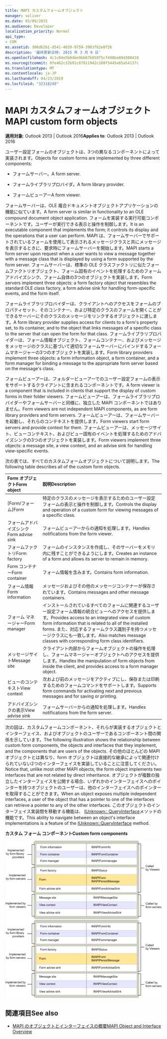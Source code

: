 ```yaml
---
title: MAPI カスタムフォームオブジェクト
manager: soliver
ms.date: 03/09/2015
ms.audience: Developer
localization_priority: Normal
api_type:
- COM
ms.assetid: 306d62b1-d541-4039-9759-3903f62e0f26
description: '最終更新日時: 2015 年 3 月 9 日'
ms.openlocfilehash: 4c1c04e5b04be9bb67b050f5cf498be89d380410
ms.sourcegitcommit: 8fe462c32b91c87911942c188f3445e85a54137c
ms.translationtype: MT
ms.contentlocale: ja-JP
ms.lasthandoff: 04/23/2019
ms.locfileid: "32318248"
---
```

# <a name="mapi-custom-form-objects"></a><span data-ttu-id="6a9bf-103">MAPI カスタムフォームオブジェクト</span><span class="sxs-lookup"><span data-stu-id="6a9bf-103">MAPI custom form objects</span></span>
  
<span data-ttu-id="6a9bf-104">**適用対象**: Outlook 2013 | Outlook 2016</span><span class="sxs-lookup"><span data-stu-id="6a9bf-104">**Applies to**: Outlook 2013 | Outlook 2016</span></span> 
  
<span data-ttu-id="6a9bf-105">ユーザー設定フォームのオブジェクトは、3つの異なるコンポーネントによって実装されます。</span><span class="sxs-lookup"><span data-stu-id="6a9bf-105">Objects for custom forms are implemented by three different components:</span></span>
  
- <span data-ttu-id="6a9bf-106">フォームサーバー。</span><span class="sxs-lookup"><span data-stu-id="6a9bf-106">A form server.</span></span>
    
- <span data-ttu-id="6a9bf-107">フォームライブラリプロバイダ。</span><span class="sxs-lookup"><span data-stu-id="6a9bf-107">A form library provider.</span></span>
    
- <span data-ttu-id="6a9bf-108">フォームビューアー</span><span class="sxs-lookup"><span data-stu-id="6a9bf-108">A form viewer.</span></span>
    
<span data-ttu-id="6a9bf-109">フォームサーバーは、OLE 複合ドキュメントオブジェクトアプリケーションの機能に似ています。</span><span class="sxs-lookup"><span data-stu-id="6a9bf-109">A form server is similar in functionality to an OLE compound document object application.</span></span> <span data-ttu-id="6a9bf-110">フォームを実装する実行可能コンポーネントです。ユーザーが実行できる表示と操作を制御します。</span><span class="sxs-lookup"><span data-stu-id="6a9bf-110">It is an executable component that implements the form; it controls its display and the operations that a user can perform.</span></span> <span data-ttu-id="6a9bf-111">MAPI は、フォームサーバーでサポートされているフォームを使用して表示されるメッセージクラスと共にメッセージを表示するときに、要求時にフォームサーバーを開始します。</span><span class="sxs-lookup"><span data-stu-id="6a9bf-111">MAPI starts a form server upon request when a user wants to view a message together with a message class that is displayed by using a form supported by the form server.</span></span> <span data-ttu-id="6a9bf-112">フォームサーバーは、標準の OLE クラスファクトリに似たフォームファクトリオブジェクト、フォーム固有のイベントを処理するためのフォームアドバイズシンク、フォーム自体の3つのオブジェクトを実装します。</span><span class="sxs-lookup"><span data-stu-id="6a9bf-112">Form servers implement three objects: a form factory object that resembles the standard OLE class factory, a form advise sink for handling form-specific events, and the form itself.</span></span> 
  
<span data-ttu-id="6a9bf-113">フォームライブラリプロバイダーは、クライアントへのアクセスをフォームのプロパティセット、そのコンテナー、および特定のクラスのフォームを開くことができるサーバーにそのクラスのメッセージをリンクするオブジェクトに渡します。</span><span class="sxs-lookup"><span data-stu-id="6a9bf-113">A form library provider supplies access for clients to a form's property set, to its container, and to the object that links messages of a specific class to the server that can open the form for that class.</span></span> <span data-ttu-id="6a9bf-114">フォームライブラリプロバイダーは、フォーム情報オブジェクト、フォームコンテナー、およびメッセージをメッセージのクラスに基づいて適切なフォームサーバーにバインドするフォームマネージャーの3つのオブジェクトを実装します。</span><span class="sxs-lookup"><span data-stu-id="6a9bf-114">Form library providers implement three objects: a form information object, a form container, and a form manager for binding a message to the appropriate form server based on the message's class.</span></span>
  
<span data-ttu-id="6a9bf-115">フォームビューアーは、フォルダービューアーでのユーザー設定フォームの表示をサポートするクライアントに含まれるコンポーネントです。</span><span class="sxs-lookup"><span data-stu-id="6a9bf-115">A form viewer is a component that is included in clients that support the display of custom forms in their folder viewers.</span></span> <span data-ttu-id="6a9bf-116">フォームビューアーは、フォームライブラリプロバイダーやフォームサーバーと同様に、独立した MAPI コンポーネントではありません。</span><span class="sxs-lookup"><span data-stu-id="6a9bf-116">Form viewers are not independent MAPI components, as are form library providers and form servers.</span></span> <span data-ttu-id="6a9bf-117">フォームビューアーは、フォームサーバーを起動し、それらのコンテキストを提供します。</span><span class="sxs-lookup"><span data-stu-id="6a9bf-117">Form viewers start form servers and provide context for them.</span></span> <span data-ttu-id="6a9bf-118">フォームビューアーは、メッセージサイト、ビューコンテキスト、およびビュー固有のイベントを処理するためのアドバイズシンクの3つのオブジェクトを実装します。</span><span class="sxs-lookup"><span data-stu-id="6a9bf-118">Form viewers implement three objects: a message site, a view context, and an advise sink for handling view-specific events.</span></span>
  
<span data-ttu-id="6a9bf-119">次の表では、すべてのカスタムフォームオブジェクトについて説明します。</span><span class="sxs-lookup"><span data-stu-id="6a9bf-119">The following table describes all of the custom form objects.</span></span> 
  
|<span data-ttu-id="6a9bf-120">**Form オブジェクト**</span><span class="sxs-lookup"><span data-stu-id="6a9bf-120">**Form object**</span></span>|<span data-ttu-id="6a9bf-121">**説明**</span><span class="sxs-lookup"><span data-stu-id="6a9bf-121">**Description**</span></span>|
|:-----|:-----|
|<span data-ttu-id="6a9bf-122">[Form/フォーム]</span><span class="sxs-lookup"><span data-stu-id="6a9bf-122">Form</span></span>  <br/> |<span data-ttu-id="6a9bf-123">特定のクラスのメッセージを表示するためのユーザー設定フォームの表示と操作を制御します。</span><span class="sxs-lookup"><span data-stu-id="6a9bf-123">Controls the display and operation of a custom form for viewing messages of a specific class.</span></span>  <br/> |
|<span data-ttu-id="6a9bf-124">フォームアドバイズシンク</span><span class="sxs-lookup"><span data-stu-id="6a9bf-124">Form advise sink</span></span>  <br/> |<span data-ttu-id="6a9bf-125">フォームビューアーからの通知を処理します。</span><span class="sxs-lookup"><span data-stu-id="6a9bf-125">Handles notifications from the form viewer.</span></span>  <br/> |
|<span data-ttu-id="6a9bf-126">フォームファクトリ</span><span class="sxs-lookup"><span data-stu-id="6a9bf-126">Form factory</span></span>  <br/> |<span data-ttu-id="6a9bf-127">フォームのインスタンスを作成し、そのサーバーをメモリ内に残すことができるようにします。</span><span class="sxs-lookup"><span data-stu-id="6a9bf-127">Creates an instance of a form and allows its server to remain in memory.</span></span>  <br/> |
|<span data-ttu-id="6a9bf-128">Form コンテナー</span><span class="sxs-lookup"><span data-stu-id="6a9bf-128">Form container</span></span>  <br/> |<span data-ttu-id="6a9bf-129">フォーム情報を含みます。</span><span class="sxs-lookup"><span data-stu-id="6a9bf-129">Contains form information.</span></span>  <br/> |
|<span data-ttu-id="6a9bf-130">フォーム情報</span><span class="sxs-lookup"><span data-stu-id="6a9bf-130">Form information</span></span>  <br/> |<span data-ttu-id="6a9bf-131">メッセージおよびその他のメッセージコンテナーが保存されています。</span><span class="sxs-lookup"><span data-stu-id="6a9bf-131">Contains messages and other message containers.</span></span>  <br/> |
|<span data-ttu-id="6a9bf-132">フォーム マネージャー</span><span class="sxs-lookup"><span data-stu-id="6a9bf-132">Form manager</span></span>  <br/> |<span data-ttu-id="6a9bf-133">インストールされているすべてのフォームに関連するユーザー設定フォーム情報の統合ビューへのアクセスを提供します。</span><span class="sxs-lookup"><span data-stu-id="6a9bf-133">Provides access to an integrated view of custom form information that is related to all of the installed forms.</span></span> <span data-ttu-id="6a9bf-134">また、対応するフォームクラス識別子を持つメッセージクラスにも一致します。</span><span class="sxs-lookup"><span data-stu-id="6a9bf-134">Also matches message classes with corresponding form class identifiers.</span></span>  <br/> |
|<span data-ttu-id="6a9bf-135">メッセージサイト</span><span class="sxs-lookup"><span data-stu-id="6a9bf-135">Message site</span></span>  <br/> |<span data-ttu-id="6a9bf-136">クライアント内部からフォームオブジェクトの操作を処理し、フォームマネージャーオブジェクトへのアクセスを提供します。</span><span class="sxs-lookup"><span data-stu-id="6a9bf-136">Handles the manipulation of form objects from inside the client, and provides access to a form manager object.</span></span>  <br/> |
|<span data-ttu-id="6a9bf-137">ビューのコンテキスト</span><span class="sxs-lookup"><span data-stu-id="6a9bf-137">View context</span></span>  <br/> |<span data-ttu-id="6a9bf-138">次および前のメッセージをアクティブにし、保存または印刷するためのフォームコマンドをサポートします。</span><span class="sxs-lookup"><span data-stu-id="6a9bf-138">Supports form commands for activating next and previous messages and for saving or printing.</span></span>  <br/> |
|<span data-ttu-id="6a9bf-139">アドバイズシンクの表示</span><span class="sxs-lookup"><span data-stu-id="6a9bf-139">View advise sink</span></span>  <br/> |<span data-ttu-id="6a9bf-140">フォームサーバーからの通知を処理します。</span><span class="sxs-lookup"><span data-stu-id="6a9bf-140">Handles notifications from the form server.</span></span>  <br/> |
   
<span data-ttu-id="6a9bf-141">次の図は、カスタムフォームコンポーネント、それらが実装するオブジェクトとインターフェイス、およびオブジェクトのユーザーであるコンポーネント間の関係を示しています。</span><span class="sxs-lookup"><span data-stu-id="6a9bf-141">The following illustration shows the relationship between custom form components, the objects and interfaces that they implement, and the components that are users of the objects.</span></span> <span data-ttu-id="6a9bf-142">その他のほとんどの MAPI オブジェクトとは異なり、form オブジェクトは直接的な継承によって関連付けられていない2つのインターフェイスを実装していることに注意してください。</span><span class="sxs-lookup"><span data-stu-id="6a9bf-142">Notice that, unlike most other MAPI objects, the form object implements two interfaces that are not related by direct inheritance.</span></span> <span data-ttu-id="6a9bf-143">オブジェクトが複数の独立したインターフェイスを公開する場合、いずれかのインターフェイスへのポインターを持つオブジェクトのユーザーは、他のインターフェイスへのポインターを取得することができます。</span><span class="sxs-lookup"><span data-stu-id="6a9bf-143">When an object exposes multiple independent interfaces, a user of the object that has a pointer to one of the interfaces can retrieve a pointer to any of the other interfaces.</span></span> <span data-ttu-id="6a9bf-144">このオブジェクトのインターフェイス実装間を移動する機能は、 [IUnknown:: QueryInterface](https://msdn.microsoft.com/library/54d5ff80-18db-43f2-b636-f93ac053146d%28Office.15%29.aspx)メソッドの機能です。</span><span class="sxs-lookup"><span data-stu-id="6a9bf-144">This ability to navigate between an object's interface implementations is a feature of the [IUnknown::QueryInterface](https://msdn.microsoft.com/library/54d5ff80-18db-43f2-b636-f93ac053146d%28Office.15%29.aspx) method.</span></span> 
  
<span data-ttu-id="6a9bf-145">**カスタム フォーム コンポーネント**</span><span class="sxs-lookup"><span data-stu-id="6a9bf-145">**Custom form components**</span></span>
  
<span data-ttu-id="6a9bf-146">![カスタムフォームコンポーネント](media/amapi_67.gif "カスタムフォームコンポーネント")</span><span class="sxs-lookup"><span data-stu-id="6a9bf-146">![Custom form components](media/amapi_67.gif "Custom form components")</span></span>
  
## <a name="see-also"></a><span data-ttu-id="6a9bf-147">関連項目</span><span class="sxs-lookup"><span data-stu-id="6a9bf-147">See also</span></span>

- [<span data-ttu-id="6a9bf-148">MAPI のオブジェクトとインターフェイスの概要</span><span class="sxs-lookup"><span data-stu-id="6a9bf-148">MAPI Object and Interface Overview</span></span>](mapi-object-and-interface-overview.md)

